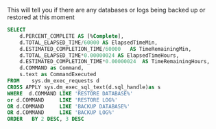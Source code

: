 This will tell you if there are any databases or logs being backed up or restored at this moment


```SQL
SELECT 
    d.PERCENT_COMPLETE AS [%Complete],
    d.TOTAL_ELAPSED_TIME/60000 AS ElapsedTimeMin,
    d.ESTIMATED_COMPLETION_TIME/60000   AS TimeRemainingMin,
    d.TOTAL_ELAPSED_TIME*0.00000024 AS ElapsedTimeHours,
    d.ESTIMATED_COMPLETION_TIME*0.00000024  AS TimeRemainingHours,
    d.COMMAND as Command,
    s.text as CommandExecuted
FROM    sys.dm_exec_requests d
CROSS APPLY sys.dm_exec_sql_text(d.sql_handle)as s
WHERE  d.COMMAND LIKE 'RESTORE DATABASE%'
or d.COMMAND     LIKE 'RESTORE LOG%'
OR d.COMMAND     LIKE 'BACKUP DATABASE%'
OR d.COMMAND     LIKE 'BACKUP LOG%'
ORDER   BY 2 DESC, 3 DESC
```
